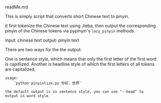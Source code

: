 readMe.md

This is simply script that converts short Chinese text to pinyin.  

It first tokenize the Chinese text using Jieba, then output the corresponding pinyin of the Chinese tokens via pypinyin's `lazy_pinyin` methods.

 input: chinese text
 output: pinyin text

There are two ways for the the output:

One is sentence style, which means that only the first letter of the first word is capitlized. Another is headline style of which the first letters of all tokens are capitalized. 

    usage: 
        `python pinyinlize.py 你好，世界`
        
    the default output is in sentence style, you can use "--head" to output in word style

